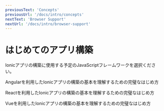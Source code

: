 ```yaml
---
previousText: 'Concepts'
previousUrl: '/docs/intro/concepts'
nextText: 'Browser Support'
nextUrl: '/docs/intro/browser-support'
---
```


# はじめてのアプリ構築

Ionicアプリの構築に使用する予定のJavaScriptフレームワークを選択ください。

<docs-cards>
  <docs-card header="Angularではじめる" href="/docs/angular/your-first-app" icon="/docs/assets/icons/logo-angular-icon.png">
    <p>Angularを利用したIonicアプリの構築の基本を理解するための完璧なはじめ方</p>
  </docs-card>

  <docs-card header="Reactではじめる" href="/docs/react/your-first-app" icon="/docs/assets/icons/logo-react-icon.png">
    <p>Reactを利用したIonicアプリの構築の基本を理解するための完璧なはじめ方</p>
  </docs-card>

  <docs-card class="disabled" header="Vueではじめる(まもなく)" href="" icon="/docs/assets/icons/logo-vue-icon.png">
    <p>Vueを利用したIonicアプリの構築の基本を理解するための完璧なはじめ方</p>
  </docs-card>
</docs-cards>